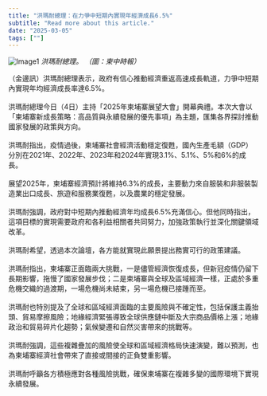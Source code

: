 ```yaml
---
title: "洪瑪耐總理：在力爭中短期內實現年經濟成長6.5%"
subtitle: "Read more about this article."
date: "2025-03-05"
tags: [""]
---
```


![Image1](/thumbnails/hunmanet-growth-goal.jpg "Meeting")
*洪瑪耐總理。 （圖：柬中時報）*

（金邊訊）洪瑪耐總理表示，政府有信心推動經濟重返高速成長軌道，力爭中短期內實現年均經濟成長率達6.5%。<br/><br/>
洪瑪耐總理今日（4日）主持「2025年柬埔寨展望大會」開幕典禮。本次大會以「柬埔寨新成長策略：高品質與永續發展的優先事項」為主題，匯集各界探討推動國家發展的政策與方向。<br/><br/>
洪瑪耐指出，疫情過後，柬埔寨社會經濟活動穩定復甦，國內生產毛額（GDP）分別在2021年、2022年、2023年和2024年實現3.1%、5.1%、5%和6%的成長。<br/><br/>
展望2025年，柬埔寨經濟預計將維持6.3%的成長，主要動力來自服裝和非服裝製造業出口成長、旅遊和服務業復甦，以及農業的穩定發展。<br/><br/>
洪瑪耐強調，政府對中短期內推動經濟年均成長6.5%充滿信心。但他同時指出，這項目標的實現需要政府和各利益相關者共同努力，加強政策執行並深化關鍵領域改革。<br/><br/>
洪瑪耐希望，透過本次論壇，各方能就實現此願景提出務實可行的政策建議。<br/><br/>
洪瑪耐指出，柬埔寨正面臨兩大挑戰，一是儘管經濟恢復成長，但新冠疫情仍留下長期影響，拖慢了國家發展步伐；二是柬埔寨與全球及區域經濟一樣，正處於多重危機交織的過渡期，一場危機尚未結束，另一場危機已接踵而至。<br/><br/>
洪瑪耐也特別提及了全球和區域經濟面臨的主要風險與不確定性，包括保護主義抬頭、貿易摩擦風險；地緣經濟緊張導致全球供應鏈中斷及大宗商品價格上漲；地緣政治和貿易碎片化趨勢；氣候變遷和自然災害帶來的挑戰等。<br/><br/>
洪瑪耐強調，這些複雜疊加的風險使全球和區域經濟格局快速演變，難以預測，也為柬埔寨經濟社會帶來了直接或間接的正負雙重影響。<br/><br/>
洪瑪耐呼籲各方積極應對各種風險挑戰，確保柬埔寨在複雜多變的國際環境下實現永續發展。
